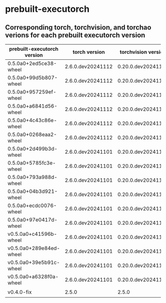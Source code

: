 # prebuilt-executorch

## Corresponding torch, torchvision, and torchao verions for each prebuilt executorch version

| prebuilt-executorch version | torch version     | torchvision version | torchao version |
| --------------------------- | ----------------- | ------------------- | --------------- |
| 0.5.0a0+2ed5ce38-wheel      | 2.6.0.dev20241112 | 0.20.0.dev20241112  | 0.7.0           |
| 0.5.0a0+99d5b807-wheel      | 2.6.0.dev20241112 | 0.20.0.dev20241112  | 0.7.0           |
| 0.5.0a0+957259ef-wheel      | 2.6.0.dev20241112 | 0.20.0.dev20241112  | 0.7.0           |
| 0.5.0a0+a6841d56-wheel      | 2.6.0.dev20241112 | 0.20.0.dev20241112  | 0.7.0           |
| 0.5.0a0+4c43c86e-wheel      | 2.6.0.dev20241112 | 0.20.0.dev20241112  | 0.7.0           |
| 0.5.0a0+0268eaa2-wheel      | 2.6.0.dev20241112 | 0.20.0.dev20241112  | 0.7.0           |
| 0.5.0a0+2d499b3d-wheel      | 2.6.0.dev20241101 | 0.20.0.dev20241101  | 0.7.0           |
| 0.5.0a0+5785fc3e-wheel      | 2.6.0.dev20241101 | 0.20.0.dev20241101  | 0.7.0           |
| 0.5.0a0+793a988d-wheel      | 2.6.0.dev20241101 | 0.20.0.dev20241101  | 0.7.0           |
| 0.5.0a0+04b3d921-wheel      | 2.6.0.dev20241101 | 0.20.0.dev20241101  | 0.7.0           |
| 0.5.0a0+ecdc0076-wheel      | 2.6.0.dev20241101 | 0.20.0.dev20241101  | 0.7.0           |
| 0.5.0a0+97e0417d-wheel      | 2.6.0.dev20241101 | 0.20.0.dev20241101  | 0.7.0           |
| v0.5.0a0+c41596b-wheel      | 2.6.0.dev20241101 | 0.20.0.dev20241101  | 0.7.0           |
| v0.5.0a0+289e84ed-wheel     | 2.6.0.dev20241101 | 0.20.0.dev20241101  | 0.7.0           |
| v0.5.0a0+39e5b91c-wheel     | 2.6.0.dev20241101 | 0.20.0.dev20241101  | 0.7.0           |
| v0.5.0a0+a6328f0a-wheel     | 2.6.0.dev20241101 | 0.20.0.dev20241101  | 0.7.0           |
| v0.4.0-fix                  | 2.5.0             | 2.5.0               | ❓              |

